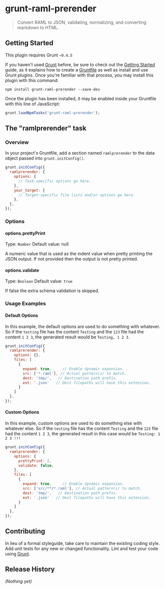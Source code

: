 # grunt-raml-prerender

> Convert RAML to JSON, validating, normalizing, and converting markdown to HTML.

## Getting Started
This plugin requires Grunt `~0.4.5`

If you haven't used [Grunt](http://gruntjs.com/) before, be sure to check out the [Getting Started](http://gruntjs.com/getting-started) guide, as it explains how to create a [Gruntfile](http://gruntjs.com/sample-gruntfile) as well as install and use Grunt plugins. Once you're familiar with that process, you may install this plugin with this command:

```shell
npm install grunt-raml-prerender --save-dev
```

Once the plugin has been installed, it may be enabled inside your Gruntfile with this line of JavaScript:

```js
grunt.loadNpmTasks('grunt-raml-prerender');
```

## The "ramlprerender" task

### Overview
In your project's Gruntfile, add a section named `ramlprerender` to the data object passed into `grunt.initConfig()`.

```js
grunt.initConfig({
  ramlprerender: {
    options: {
      // Task-specific options go here.
    },
    your_target: {
      // Target-specific file lists and/or options go here.
    },
  },
});
```

### Options

#### options.prettyPrint
Type: `Number`
Default value: null

A numeric value that is used as the indent value when pretty printing the JSON output. If not provided then the output is not pretty printed.

#### options.validate
Type: `Boolean`
Default value: `true`

If false the extra schema validation is skipped.

### Usage Examples

#### Default Options
In this example, the default options are used to do something with whatever. So if the `testing` file has the content `Testing` and the `123` file had the content `1 2 3`, the generated result would be `Testing, 1 2 3.`

```js
grunt.initConfig({
  ramlprerender: {
    options: {},
    files: [
      {
        expand: true,     // Enable dynamic expansion.
        src: ['*.raml'], // Actual pattern(s) to match.
        dest: 'tmp/',   // Destination path prefix.
        ext: '.json'   // Dest filepaths will have this extension.
      }
    ]
  },
});
```

#### Custom Options
In this example, custom options are used to do something else with whatever else. So if the `testing` file has the content `Testing` and the `123` file had the content `1 2 3`, the generated result in this case would be `Testing: 1 2 3 !!!`

```js
grunt.initConfig({
  ramlprerender: {
    options: {
      prettyPrint: 2,
      validate: false,
    },
    files: [
      {
        expand: true,     // Enable dynamic expansion.
        src: ['src/**/*.raml'], // Actual pattern(s) to match.
        dest: 'tmp/',   // Destination path prefix.
        ext: '.json'   // Dest filepaths will have this extension.
      }
    ]
  },
});
```

## Contributing
In lieu of a formal styleguide, take care to maintain the existing coding style. Add unit tests for any new or changed functionality. Lint and test your code using [Grunt](http://gruntjs.com/).

## Release History
_(Nothing yet)_
